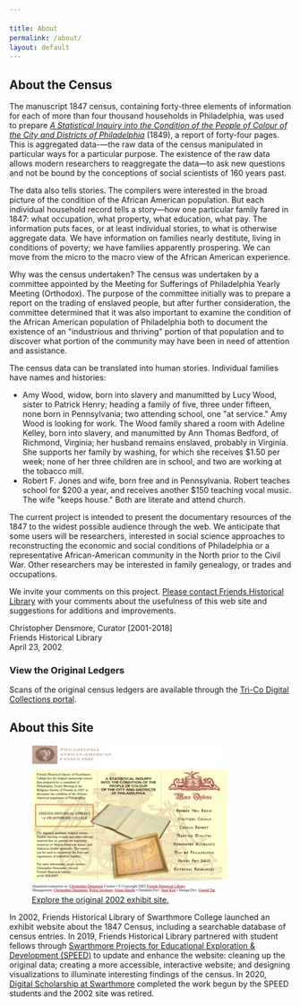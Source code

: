 ```yaml
---

title: About
permalink: /about/
layout: default
---
```


<div class="row"> <h2>About the Census </h2>
</div>

<!--Add project intro-->
<div class="row" markdown="1">

The manuscript 1847 census, containing forty-three elements of information for each of more than four thousand households in Philadelphia, was used to prepare <a href="https://raw.githubusercontent.com/swat-ds/datasets/main/1847census/paac1847censusreport.pdf"><cite>A Statistical Inquiry into the Condition of the People of Colour of the City and Districts of Philadelphia</cite></a> (1849), a report of forty-four pages. This is aggregated data-—the raw data of the census manipulated in particular ways for a particular purpose. The existence of the raw data allows modern researchers to reaggregate the data—to ask new questions and not be bound by the conceptions of social scientists of 160 years past.

The data also tells stories. The compilers were interested in the broad picture of the condition of the African American population. But each individual household record tells a story—how one particular family fared in 1847: what occupation, what property, what education, what pay. The information puts faces, or at least individual stories, to what is otherwise aggregate data. We have information on families nearly destitute, living in conditions of poverty; we have families apparently prospering. We can move from the micro to the macro view of the African American experience.

 Why was the census undertaken? The census was undertaken by a committee appointed by the Meeting for Sufferings of Philadelphia Yearly Meeting (Orthodox). The purpose of the committee initially was to prepare a report on the trading of enslaved people, but after further consideration, the committee determined that it was also important to examine the condition of the African American population of Philadelphia both to document the existence of an "industrious and thriving" portion of that population and to discover what portion of the community may have been in need of attention and assistance.

 The census data can be translated into human stories. Individual families have names and histories:

 - Amy Wood, widow, born into slavery and manumitted by Lucy Wood, sister to Patrick Henry; heading a family of five, three under fifteen, none born in Pennsylvania; two attending school, one "at service." Amy Wood is looking for work. The Wood family shared a room with Adeline Kelley, born into slavery, and manumitted by Ann Thomas Bedford, of Richmond, Virginia; her husband remains enslaved, probably in Virginia. She supports her family by washing, for which she receives $1.50 per week; none of her three children are in school, and two are working at the tobacco mill.
 - Robert F. Jones and wife, born free and in Pennsylvania. Robert teaches school for $200 a year, and receives another $150 teaching vocal music. The wife "keeps house." Both are literate and attend church.

The current project is intended to present the documentary resources of the 1847 to the widest possible audience through the web. We anticipate that some users will be researchers, interested in social science approaches to reconstructing the economic and social conditions of Philadelphia or a representative African-American community in the North prior to the Civil War. Other researchers may be interested in family genealogy, or trades and occupations.

We invite your comments on this project. [Please contact Friends Historical Library](http://www.swarthmore.edu/Library/friends) with your comments about the usefulness of this web site and suggestions for additions and improvements.
</div>

<div class="row" markdown="1">

Christopher Densmore, Curator [2001-2018]  
Friends Historical Library  
April 23, 2002
</div>

<div class="row"> <h3>View the Original Ledgers</h3></div>

<div class="row" markdown="1">
Scans of the original census ledgers are available through the <a href="https://digitalcollections.tricolib.brynmawr.edu/collections/philadelphia-african-american-census-1847">Tri-Co Digital Collections portal</a>.
</div>

<div class="row"> <h2>About this Site</h2></div>

<figure class="figure">
  <a href="https://web.archive.org/web/20190421015959/https://www.swarthmore.edu/Library/friends/paac1847/main.html"><img src="../assets/img/oldweb.jpg" class="img-thumbnail rounded" alt="2002 Exhibit Site Webpage" />
  <figcaption class="figure-caption">Explore the original 2002 exhibit site.</figcaption>
   </a>
</figure>

<div class="row" markdown="1">

 In 2002, Friends Historical Library of Swarthmore College launched an exhibit website about the 1847 Census, including a searchable database of census entries. In 2019, Friends Historical Library partnered with student fellows through [Swarthmore Projects for Educational Exploration & Development (SPEED)](https://www.swarthmore.edu/its/swarthmore-projects-educational-exploration-and-development-speed-program) to update and enhance the website: cleaning up the original data; creating a more accessible, interactive website; and designing visualizations to illuminate interesting findings of the census. In 2020, [Digital Scholarship at Swarthmore](https://www.swarthmore.edu/libraries/digital-scholarship) completed the work begun by the SPEED students and the 2002 site was retired.

</div>
